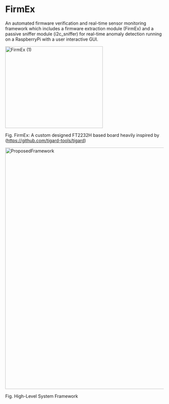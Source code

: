 # FirmEx
An automated firmware verification and real-time sensor monitoring framework which includes a firmware extraction module (FirmEx) and a passive sniffer module (i2c_sniffer) for real-time anomaly detection running on a RaspberryPi with a user interactive GUI.

<img width="310" height="260" alt="FirmEx (1)" src="https://github.com/user-attachments/assets/dea34dd7-5168-4424-a204-ae244fcb95a5" />

Fig. FirmEx: A custom designed FT2232H based board heavily inspired by (https://github.com/tigard-tools/tigard)

<img width="819" height="768" alt="ProposedFramework" src="https://github.com/user-attachments/assets/0878f189-bd0e-4529-9299-ebbcf128aa7b" />

Fig. High-Level System Framework
